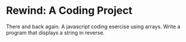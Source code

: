# Rewind: A Coding Project

There and back again. A javascript coding esercise using arrays. Write a program that displays a string in reverse.